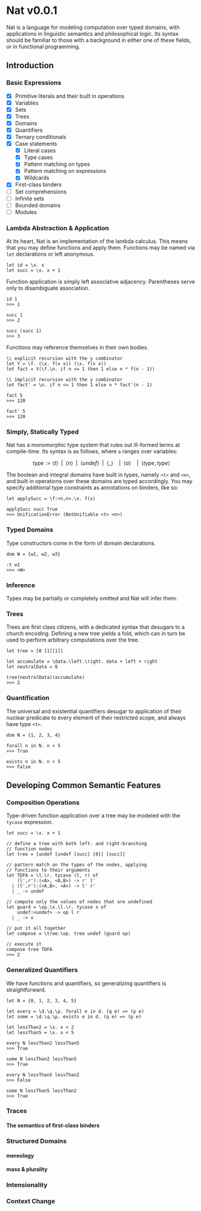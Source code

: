 # Nat v0.0.1

Nat is a language for modeling computation over typed domains, with applications in linguistic semantics and philosophical logic. Its syntax should be familiar to those with a background in either one of these fields, or in functional programming.

## Introduction

### Basic Expressions

- [x] Primitive literals and their built in operations
- [x] Variables
- [x] Sets
- [x] Trees
- [x] Domains
- [x] Quantifiers
- [x] Ternary conditionals
- [x] Case statements
  - [x] Literal cases
  - [x] Type cases
  - [x] Pattern matching on types
  - [x] Pattern matching on expressions
  - [x] Wildcards
- [x] First-class binders
- [ ] Set comprehensions
- [ ] Infinite sets
- [ ] Bounded domains
- [ ] Modules

### Lambda Abstraction & Application

At its heart, Nat is an implementation of the lambda calculus. This means that you may define functions and apply them. Functions may be named via `let` declarations or left anonymous.

```
let id = \x. x
let succ = \x. x + 1
```

Function application is simply left associative adjacency. Parentheses serve only to disambiguate association.

```
id 1
>>> 1

succ 1
>>> 2

succ (succ 1)
>>> 3
```

Functions may reference themselves in their own bodies.

```
\\ explicit recursion with the y combinator
let Y = \f. (\x. f(x x)) (\x. f(x x))
let fact = Y(\f.\n. if n <= 1 then 1 else n * f(n - 1))

\\ implicit recursion with the y combinator
let fact' = \n. if n <= 1 then 1 else n * fact'(n - 1)

fact 5
>>> 120

fact' 5
>>> 120
```

### Simply, Statically Typed

Nat has a monomorphic type system that rules out ill-formed terms at compile-time. Its syntax is as follows, where `a` ranges over variables:

```math
type := \langle t \rangle
        \enspace | \enspace
        \langle n \rangle
        \enspace | \enspace
        \langle undef \rangle
        \enspace | \enspace
        \langle \_ \rangle \enspace
        \enspace | \enspace
        \langle a \rangle \enspace
        \enspace | \enspace
        \langle type,type \rangle
```

The boolean and integral domains have built in types, namely `<t>` and `<n>`, and built in operations over these domains are typed accordingly. You may specify additional type constraints as annotations on binders, like so:

```
let applySucc = \f:<n,n>.\x. f(x)

applySucc succ True
>>> UnificationError (NotUnifiable <t> <n>)
```

### Typed Domains

Type constructors come in the form of domain declarations.

```
dom W = {w1, w2, w3}

:t w1
>>> <W>
```

### Inference

Types may be partially or completely omitted and Nat will infer them.

### Trees

Trees are first class citizens, with a dedicated syntax that desugars to a church encoding. Defining a new tree yields a fold, which can in turn be used to perform arbitrary computations over the tree.

```
let tree = [0 [1][1]]

let accumulate = \data.\left.\right. data + left + right
let neutralData = 0

tree(neutralData)(accumulate)
>>> 2
```

### Quantification

The universal and existential quantifiers desugar to application of their nuclear predicate to every element of their restricted scope, and always have type `<t>`.

```
dom N = {1, 2, 3, 4}

forall n in N. n < 5
>>> True

exists n in N. n > 5
>>> False
```

## Developing Common Semantic Features

### Composition Operations

Type-driven function application over a tree may be modeled with the `tycase` expression.

```
let succ = \x. x + 1

// define a tree with both left- and right-branching
// function nodes
let tree = [undef [undef [succ] [0]] [succ]]

// pattern match on the types of the nodes, applying
// functions to their arguments
let TDFA = \l.\r. tycase (l, r) of
    (l',r'):(<A>, <A,B>) -> r' l'
  | (l',r'):(<A,B>, <A>) -> l' r'
  | _ -> undef

// compute only the values of nodes that are undefined
let guard = \op.\x.\l.\r. tycase x of
    undef:<undef> -> op l r
  | _ -> x

// put it all together
let compose = \tree.\op. tree undef (guard op)

// execute it
compose tree TDFA
>>> 2
```

### Generalized Quantifiers

We have functions and quantifiers, so generalizing quantifiers is straightforward.

```
let N = {0, 1, 2, 3, 4, 5}

let every = \d.\q.\p. forall e in d. (q e) => (p e)
let some = \d.\q.\p. exists e in d. (q e) => (p e)

let lessThan2 = \x. x < 2
let lessThan5 = \x. x < 5

every N lessThan2 lessThan5
>>> True

some N lessThan2 lessThan5
>>> True

every N lessThan5 lessThan2
>>> False

some N lessThan5 lessThan2
>>> True
```

### Traces

#### The semantics of first-class binders

### Structured Domains

#### mereology

#### mass & plurality

### Intensionality

### Context Change
